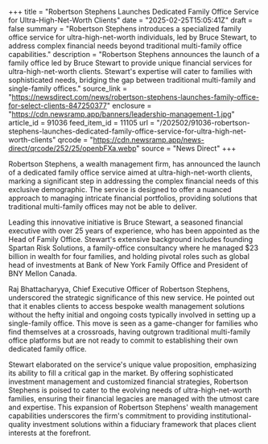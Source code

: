 +++
title = "Robertson Stephens Launches Dedicated Family Office Service for Ultra-High-Net-Worth Clients"
date = "2025-02-25T15:05:41Z"
draft = false
summary = "Robertson Stephens introduces a specialized family office service for ultra-high-net-worth individuals, led by Bruce Stewart, to address complex financial needs beyond traditional multi-family office capabilities."
description = "Robertson Stephens announces the launch of a family office led by Bruce Stewart to provide unique financial services for ultra-high-net-worth clients. Stewart's expertise will cater to families with sophisticated needs, bridging the gap between traditional multi-family and single-family offices."
source_link = "https://newsdirect.com/news/robertson-stephens-launches-family-office-for-select-clients-847250377"
enclosure = "https://cdn.newsramp.app/banners/leadership-management-1.jpg"
article_id = 91036
feed_item_id = 11105
url = "/202502/91036-robertson-stephens-launches-dedicated-family-office-service-for-ultra-high-net-worth-clients"
qrcode = "https://cdn.newsramp.app/news-direct/qrcode/252/25/openbFXa.webp"
source = "News Direct"
+++

<p>Robertson Stephens, a wealth management firm, has announced the launch of a dedicated family office service aimed at ultra-high-net-worth clients, marking a significant step in addressing the complex financial needs of this exclusive demographic. The service is designed to offer a nuanced approach to managing intricate financial portfolios, providing solutions that traditional multi-family offices may not be able to deliver.</p><p>Leading this innovative initiative is Bruce Stewart, a seasoned financial executive with over 25 years of experience, who has been appointed as the Head of Family Office. Stewart's extensive background includes founding Spartan Risk Solutions, a family-office consultancy where he managed $23 billion in wealth for four families, and holding pivotal roles such as global head of investments at Bank of New York Family Office and President of BNY Mellon Canada.</p><p>Raj Bhattacharyya, Chief Executive Officer of Robertson Stephens, underscored the strategic significance of this new service. He pointed out that it enables clients to access bespoke wealth management solutions without the hefty initial and ongoing costs typically involved in setting up a single-family office. This move is seen as a game-changer for families who find themselves at a crossroads, having outgrown traditional multi-family office platforms but are not ready to commit to establishing their own dedicated family office.</p><p>Stewart elaborated on the service's unique value proposition, emphasizing its ability to fill a critical gap in the market. By offering sophisticated investment management and customized financial strategies, Robertson Stephens is poised to cater to the evolving needs of ultra-high-net-worth families, ensuring their financial legacies are managed with the utmost care and expertise. This expansion of Robertson Stephens' wealth management capabilities underscores the firm's commitment to providing institutional-quality investment solutions within a fiduciary framework that places client interests at the forefront.</p>